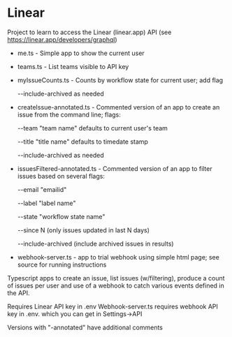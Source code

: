# Linear

Project to learn to access the Linear (linear.app) API (see https://linear.app/developers/graphql)

* me.ts - Simple app to show the current user

* teams.ts - List teams visible to API key

* myIssueCounts.ts - Counts by workflow state for current user; add flag 

  --include-archived as needed

* createIssue-annotated.ts - Commented version of an app to create an issue from the command line; flags:

  --team "team name" defaults to current user's team
  
  --title "title name" defaults to timedate stamp
  
  --include-archived as needed

* issuesFiltered-annotated.ts - Commented version of an app to filter issues based on several flags: 
  
  --email "emailid"
  
  --label "label name"
  
  --state "workflow state name"
  
  --since N   (only issues updated in last N days)
  
  --include-archived  (include archived issues in results)

* webhook-server.ts - app to trial webhook using simple html page; see source for running instructions

Typescript apps to create an issue, list issues (w/filtering), produce a count of issues per user and use of a webhook to catch various events defined in the API.

Requires Linear API key in .env
Webhook-server.ts requires webhook API key in .env. which you can get in Settings->API

Versions with "-annotated" have additional comments



